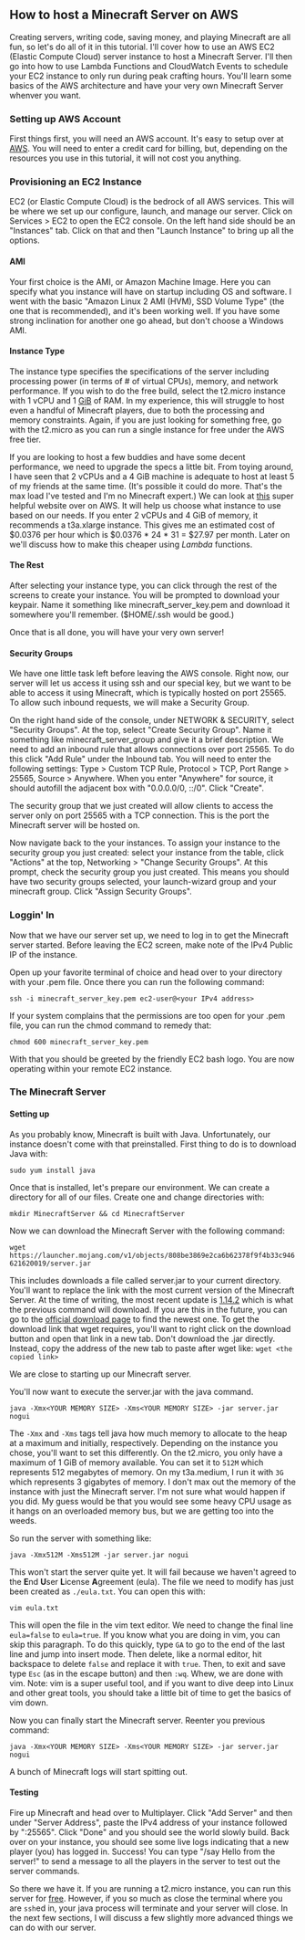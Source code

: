 
## How to host a Minecraft Server on AWS

Creating servers, writing code, saving money, and playing Minecraft are all fun, so let's do all of it in this tutorial. I'll cover how to use an AWS EC2 (Elastic Compute Cloud) server instance to host a Minecraft Server. I'll then go into how to use Lambda Functions and CloudWatch Events to schedule your EC2 instance to only run during peak crafting hours. You'll learn some basics of the AWS architecture and have your very own Minecraft Server whenver you want.

### Setting up AWS Account
First things first, you will need an AWS account. It's easy to setup over at [AWS](http://aws.com). You will need to enter a credit card for billing, but, depending on the resources you use in this tutorial, it will not cost you anything.

### Provisioning an EC2 Instance
EC2 (or Elastic Compute Cloud) is the bedrock of all AWS services. This will be where we set up our configure, launch, and manage our server. Click on Services > EC2 to open the EC2 console. On the left hand side should be an "Instances" tab. Click on that and then "Launch Instance" to bring up all the options.

#### AMI
Your first choice is the AMI, or Amazon Machine Image. Here you can specify what you instance will have on startup including OS and software. I went with the basic "Amazon Linux 2 AMI (HVM), SSD Volume Type" (the one that is recommended), and it's been working well. If you have some strong inclination for another one go ahead, but don't choose a Windows AMI.

#### Instance Type
The instance type specifies the specifications of the server including processing power (in terms of # of virtual CPUs), memory, and network performance. If you wish to do the free build, select the t2.micro instance with 1 vCPU and 1 [GiB](https://en.wikipedia.org/wiki/Gibibyte) of RAM. In my experience, this will struggle to host even a handful of Minecraft players, due to both the processing and memory constraints. Again, if you are just looking for something free, go with the t2.micro as you can run a single instance for free under the AWS free tier.

If you are looking to host a few buddies and have some decent performance, we need to upgrade the specs a little bit. From toying around, I have seen that 2 vCPUs and a 4 GiB machine is adequate to host at least 5 of my friends at the same time. (It's possible it could do more. That's the max load I've tested and I'm no Minecraft expert.) We can look at [this](https://calculator.aws/#/configureEc2) super helpful website over on AWS. It will help us choose what instance to use based on our needs. If you enter 2 vCPUs and 4 GiB of memory, it recommends a t3a.xlarge instance. This gives me an estimated cost of $0.0376 per hour which is $0.0376 \* 24 \* 31 = $27.97 per month. Later on we'll discuss how to make this cheaper using *Lambda* functions.

#### The Rest

After selecting your instance type, you can click through the rest of the screens to create your instance. You will be prompted to download your keypair. Name it something like minecraft_server_key.pem and download it somewhere you'll remember. ($HOME/.ssh would be good.)

Once that is all done, you will have your very own server!

#### Security Groups

We have one little task left before leaving the AWS console. Right now, our server will let us access it using ssh and our special key, but we want to be able to access it using Minecraft, which is typically hosted on port 25565. To allow such inbound requests, we will make a Security Group.

On the right hand side of the console, under NETWORK & SECURITY, select "Security Groups". At the top, select "Create Security Group". Name it something like minecraft_server_group and give it a brief description. We need to add an inbound rule that allows connections over port 25565. To do this click "Add Rule" under the Inbound tab. You will need to enter the following settings: Type > Custom TCP Rule, Protocol > TCP, Port Range > 25565, Source > Anywhere. When you enter "Anywhere" for source, it should autofill the adjacent box with "0.0.0.0/0, ::/0". Click "Create".

The security group that we just created will allow clients to access the server only on port 25565 with a TCP connection. This is the port the Minecraft server will be hosted on.

Now navigate back to the your instances. To assign your instance to the security group you just created: select your instance from the table, click "Actions" at the top, Networking > "Change Security Groups". At this prompt, check the security group you just created. This means you should have two security groups selected, your launch-wizard group and your minecraft group. Click "Assign Security Groups".

### Loggin' In

Now that we have our server set up, we need to log in to get the Minecraft server started. Before leaving the EC2 screen, make note of the IPv4 Public IP of the instance.

Open up your favorite terminal of choice and head over to your directory with your .pem file. Once there you can run the following command:

`ssh -i minecraft_server_key.pem ec2-user@<your IPv4 address>`

If your system complains that the permissions are too open for your .pem file, you can run the chmod command to remedy that:

`chmod 600 minecraft_server_key.pem`

With that you should be greeted by the friendly EC2 bash logo. You are now operating within your remote EC2 instance.

### The Minecraft Server

#### Setting up

As you probably know, Minecraft is built with Java. Unfortunately, our instance doesn't come with that preinstalled. First thing to do is to download Java with:

`sudo yum install java`

Once that is installed, let's prepare our environment. We can create a directory for all of our files. Create one and change directories with:

`mkdir MinecraftServer && cd MinecraftServer`

Now we can download the Minecraft Server with the following command:

`wget https://launcher.mojang.com/v1/objects/808be3869e2ca6b62378f9f4b33c946621620019/server.jar`

This includes downloads a file called server.jar to your current directory. You'll want to replace the link with the most current version of the Minecraft Server. At the time of writing, the most recent update is [1.14.2](https://minecraft.gamepedia.com/Java_Edition_1.14.2) which is what the previous command will download. If you are this in the future, you can go to the [official download page](https://www.minecraft.net/en-us/download/server/) to find the newest one. To get the download link that wget requires, you'll want to right click on the download button and open that link in a new tab. Don't download the .jar directly. Instead, copy the address of the new tab to paste after wget like: `wget <the copied link>`

We are close to starting up our Minecraft server.

You'll now want to execute the server.jar with the java command.

`java -Xmx<YOUR MEMORY SIZE> -Xms<YOUR MEMORY SIZE> -jar server.jar nogui`

The `-Xmx` and `-Xms` tags tell java how much memory to allocate to the heap at a maximum and initially, respectively. Depending on the instance you chose, you'll want to set this differently. On the t2.micro, you only have a maximum of 1 GiB of memory available. You can set it to `512M` which represents 512 megabytes of memory. On my t3a.medium, I run it with `3G` which represents 3 gigabytes of memory. I don't max out the memory of the instance with just the Minecraft server. I'm not sure what would happen if you did. My guess would be that you would see some heavy CPU usage as it hangs on an overloaded memory bus, but we are getting too into the weeds.

So run the server with something like:

`java -Xmx512M -Xms512M -jar server.jar nogui`

This won't start the server quite yet. It will fail because we haven't agreed to the **E**nd **U**ser **L**icense **A**greement (eula). The file we need to modify has just been created as `./eula.txt`. You can open this with:

`vim eula.txt`

This will open the file in the vim text editor. We need to change the final line `eula=false` to `eula=true`. If you know what you are doing in vim, you can skip this paragraph. To do this quickly, type `GA` to go to the end of the last line and jump into insert mode. Then delete, like a normal editor, hit backspace to delete `false` and replace it with `true`. Then, to exit and save type `Esc` (as in the escape button) and then `:wq`. Whew, we are done with vim. Note: vim is a super useful tool, and if you want to dive deep into Linux and other great tools, you should take a little bit of time to get the basics of vim down.

Now you can finally start the Minecraft server. Reenter you previous command:

`java -Xmx<YOUR MEMORY SIZE> -Xms<YOUR MEMORY SIZE> -jar server.jar nogui`

A bunch of Minecraft logs will start spitting out. 

#### Testing

Fire up Minecraft and head over to Multiplayer. Click "Add Server" and then under "Server Address", paste the IPv4 address of your instance followed by ":25565". Click "Done" and you should see the world slowly build. Back over on your instance, you should see some live logs indicating that a new player (you) has logged in. Success! You can type "/say Hello from the server!" to send a message to all the players in the server to test out the server commands.

So there we have it. If you are running a t2.micro instance, you can run this server for [free](https://aws.amazon.com/free/?all-free-tier.sort-by=item.additionalFields.SortRank&all-free-tier.sort-order=asc&awsf.Free%20Tier%20Types=categories%23featured). However, if you so much as close the terminal where you are `ssh`ed in, your java process will terminate and your server will close. In the next few sections, I will discuss a few slightly more advanced things we can do with our server.

